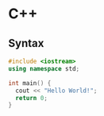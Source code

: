 # C++

## Syntax

```cpp
#include <iostream>
using namespace std;

int main() {
  cout << "Hello World!";
  return 0;
}
```





